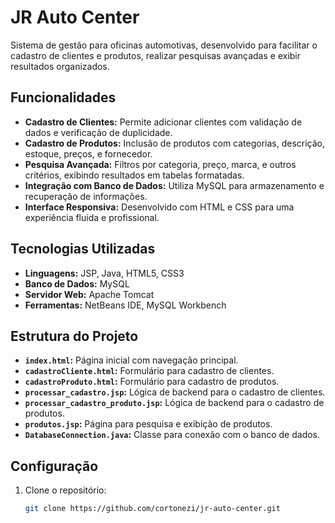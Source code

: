 # JR Auto Center

Sistema de gestão para oficinas automotivas, desenvolvido para facilitar o cadastro de clientes e produtos, realizar pesquisas avançadas e exibir resultados organizados.

## Funcionalidades
- **Cadastro de Clientes:** Permite adicionar clientes com validação de dados e verificação de duplicidade.
- **Cadastro de Produtos:** Inclusão de produtos com categorias, descrição, estoque, preços, e fornecedor.
- **Pesquisa Avançada:** Filtros por categoria, preço, marca, e outros critérios, exibindo resultados em tabelas formatadas.
- **Integração com Banco de Dados:** Utiliza MySQL para armazenamento e recuperação de informações.
- **Interface Responsiva:** Desenvolvido com HTML e CSS para uma experiência fluida e profissional.

## Tecnologias Utilizadas
- **Linguagens:** JSP, Java, HTML5, CSS3
- **Banco de Dados:** MySQL
- **Servidor Web:** Apache Tomcat
- **Ferramentas:** NetBeans IDE, MySQL Workbench

## Estrutura do Projeto
- **`index.html`:** Página inicial com navegação principal.
- **`cadastroCliente.html`:** Formulário para cadastro de clientes.
- **`cadastroProduto.html`:** Formulário para cadastro de produtos.
- **`processar_cadastro.jsp`:** Lógica de backend para o cadastro de clientes.
- **`processar_cadastro_produto.jsp`:** Lógica de backend para o cadastro de produtos.
- **`produtos.jsp`:** Página para pesquisa e exibição de produtos.
- **`DatabaseConnection.java`:** Classe para conexão com o banco de dados.

## Configuração
1. Clone o repositório:
   ```bash
   git clone https://github.com/cortonezi/jr-auto-center.git
